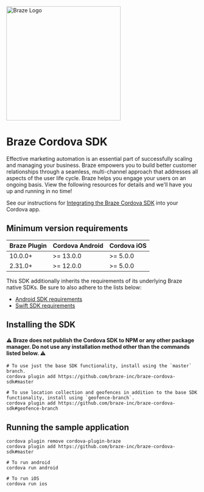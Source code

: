 <img src="https://github.com/braze-inc/braze-cordova-sdk/blob/master/braze-logo.png" width="300" title="Braze Logo" />

# Braze Cordova SDK

Effective marketing automation is an essential part of successfully scaling and managing your business. Braze empowers you to build better customer relationships through a seamless, multi-channel approach that addresses all aspects of the user life cycle. Braze helps you engage your users on an ongoing basis. View the following resources for details and we'll have you up and running in no time!

See our instructions for [Integrating the Braze Cordova SDK](https://www.braze.com/docs/developer_guide/platforms/cordova/sdk_integration) into your Cordova app.

## Minimum version requirements

| Braze Plugin | Cordova Android | Cordova iOS |
| ------------ | --------------- | ----------- |
| 10.0.0+      | >= 13.0.0       | >= 5.0.0    |
| 2.31.0+      | >= 12.0.0       | >= 5.0.0    |

This SDK additionally inherits the requirements of its underlying Braze native SDKs. Be sure to also adhere to the lists below:
* [Android SDK requirements](https://github.com/braze-inc/braze-android-sdk?tab=readme-ov-file#version-information)
* [Swift SDK requirements](https://github.com/braze-inc/braze-swift-sdk?tab=readme-ov-file#version-information)

## Installing the SDK
#### ⚠ Braze does not publish the Cordova SDK to NPM or any other package manager. Do not use any installation method other than the commands listed below. ⚠
```
# To use just the base SDK functionality, install using the `master` branch.
cordova plugin add https://github.com/braze-inc/braze-cordova-sdk#master

# To use location collection and geofences in addition to the base SDK functionality, install using `geofence-branch`.
cordova plugin add https://github.com/braze-inc/braze-cordova-sdk#geofence-branch
```

## Running the sample application
```
cordova plugin remove cordova-plugin-braze
cordova plugin add https://github.com/braze-inc/braze-cordova-sdk#master

# To run android
cordova run android

# To run iOS
cordova run ios
```
